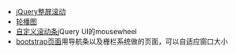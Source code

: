 - [jQuery整屏滚动](https://jet-chenbo.github.io/front-demo/Full_Screen_Scrolling/index.html)
- [轮播图](https://jet-chenbo.github.io/front-demo/slide/index.html)
- [自定义滚动条](https://jet-chenbo.github.io/front-demo/Custom_ScrollBar/index.html)jQuery UI的mousewheel
- [bootstrap页面](https://jet-chenbo.github.io/front-demo/bootstrap/index.html)用导航条以及栅栏系统做的页面，可以自适应窗口大小
